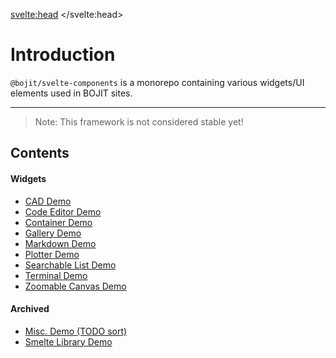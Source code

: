 <svelte:head>
    <title>@bojit/svelte-components</title>
</svelte:head>

# Introduction

`@bojit/svelte-components` is a monorepo containing various widgets/UI elements used in BOJIT sites.

---

> Note: This framework is not considered stable yet!

## Contents

#### Widgets

- [CAD Demo](/demo/cad)
- [Code Editor Demo](/demo/code-editor)
- [Container Demo](/demo/container)
- [Gallery Demo](/demo/gallery)
- [Markdown Demo](/demo/markdown)
- [Plotter Demo](/demo/plotter)
- [Searchable List Demo](/demo/searchable-list)
- [Terminal Demo](/demo/terminal)
- [Zoomable Canvas Demo](/demo/zoom-canvas)

#### Archived
- [Misc. Demo (TODO sort)](/nav/tab2)
- [Smelte Library Demo](/nav/tab3)
